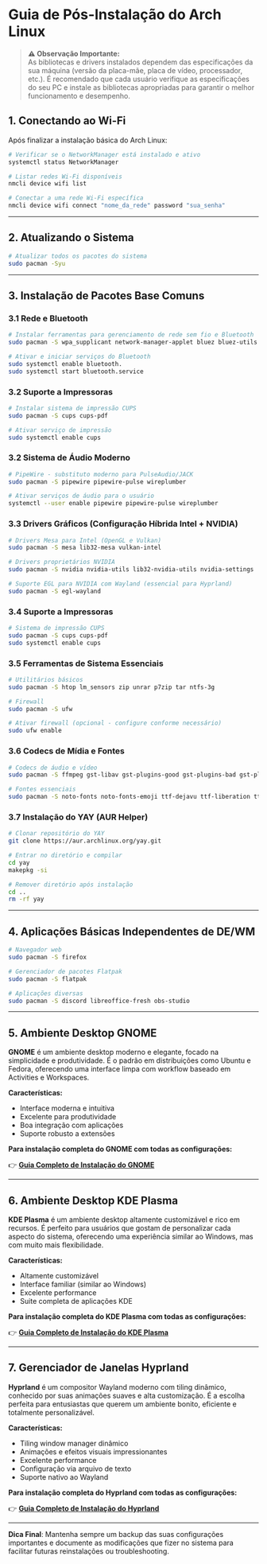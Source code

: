 # Guia de Pós-Instalação do Arch Linux

> **⚠️ Observação Importante:**  
> As bibliotecas e drivers instalados dependem das especificações da sua máquina (versão da placa-mãe, placa de vídeo, processador, etc.). É recomendado que cada usuário verifique as especificações do seu PC e instale as bibliotecas apropriadas para garantir o melhor funcionamento e desempenho.

## 1. Conectando ao Wi-Fi

Após finalizar a instalação básica do Arch Linux:

```bash
# Verificar se o NetworkManager está instalado e ativo
systemctl status NetworkManager

# Listar redes Wi-Fi disponíveis
nmcli device wifi list

# Conectar a uma rede Wi-Fi específica
nmcli device wifi connect "nome_da_rede" password "sua_senha"
```

---

## 2. Atualizando o Sistema

```bash
# Atualizar todos os pacotes do sistema
sudo pacman -Syu
```

---

## 3. Instalação de Pacotes Base Comuns

### 3.1 Rede e Bluetooth

```bash
# Instalar ferramentas para gerenciamento de rede sem fio e Bluetooth
sudo pacman -S wpa_supplicant network-manager-applet bluez bluez-utils

# Ativar e iniciar serviços do Bluetooth
sudo systemctl enable bluetooth.  
sudo systemctl start bluetooth.service
```

### 3.2 Suporte a Impressoras

```bash
# Instalar sistema de impressão CUPS
sudo pacman -S cups cups-pdf

# Ativar serviço de impressão
sudo systemctl enable cups
```

### 3.2 Sistema de Áudio Moderno
```bash
# PipeWire - substituto moderno para PulseAudio/JACK
sudo pacman -S pipewire pipewire-pulse wireplumber

# Ativar serviços de áudio para o usuário
systemctl --user enable pipewire pipewire-pulse wireplumber
```

### 3.3 Drivers Gráficos (Configuração Híbrida Intel + NVIDIA)
```bash
# Drivers Mesa para Intel (OpenGL e Vulkan)
sudo pacman -S mesa lib32-mesa vulkan-intel

# Drivers proprietários NVIDIA
sudo pacman -S nvidia nvidia-utils lib32-nvidia-utils nvidia-settings

# Suporte EGL para NVIDIA com Wayland (essencial para Hyprland)
sudo pacman -S egl-wayland
```

### 3.4 Suporte a Impressoras
```bash
# Sistema de impressão CUPS
sudo pacman -S cups cups-pdf
sudo systemctl enable cups
```

### 3.5 Ferramentas de Sistema Essenciais
```bash
# Utilitários básicos
sudo pacman -S htop lm_sensors zip unrar p7zip tar ntfs-3g

# Firewall
sudo pacman -S ufw

# Ativar firewall (opcional - configure conforme necessário)
sudo ufw enable
```

### 3.6 Codecs de Mídia e Fontes
```bash
# Codecs de áudio e vídeo
sudo pacman -S ffmpeg gst-libav gst-plugins-good gst-plugins-bad gst-plugins-ugly gst-plugins-base gstreamer

# Fontes essenciais
sudo pacman -S noto-fonts noto-fonts-emoji ttf-dejavu ttf-liberation ttf-font-awesome ttf-jetbrains-mono-nerd ttf-roboto
```

### 3.7 Instalação do YAY (AUR Helper)
```bash
# Clonar repositório do YAY
git clone https://aur.archlinux.org/yay.git

# Entrar no diretório e compilar
cd yay
makepkg -si

# Remover diretório após instalação
cd ..
rm -rf yay
```

---

## 4. Aplicações Básicas Independentes de DE/WM
```bash
# Navegador web
sudo pacman -S firefox

# Gerenciador de pacotes Flatpak
sudo pacman -S flatpak

# Aplicações diversas
sudo pacman -S discord libreoffice-fresh obs-studio
```

---

## 5. Ambiente Desktop GNOME

**GNOME** é um ambiente desktop moderno e elegante, focado na simplicidade e produtividade. É o padrão em distribuições como Ubuntu e Fedora, oferecendo uma interface limpa com workflow baseado em Activities e Workspaces.

**Características:**
- Interface moderna e intuitiva
- Excelente para produtividade
- Boa integração com aplicações
- Suporte robusto a extensões

**Para instalação completa do GNOME com todas as configurações:**

👉 **[Guia Completo de Instalação do GNOME](./GNOME_COMPLETE_SETUP.md)**

---

## 6. Ambiente Desktop KDE Plasma

**KDE Plasma** é um ambiente desktop altamente customizável e rico em recursos. É perfeito para usuários que gostam de personalizar cada aspecto do sistema, oferecendo uma experiência similar ao Windows, mas com muito mais flexibilidade.

**Características:**
- Altamente customizável
- Interface familiar (similar ao Windows)
- Excelente performance
- Suite completa de aplicações KDE

**Para instalação completa do KDE Plasma com todas as configurações:**

👉 **[Guia Completo de Instalação do KDE Plasma](./KDE_COMPLETE_SETUP.md)**

---

## 7. Gerenciador de Janelas Hyprland

**Hyprland** é um compositor Wayland moderno com tiling dinâmico, conhecido por suas animações suaves e alta customização. É a escolha perfeita para entusiastas que querem um ambiente bonito, eficiente e totalmente personalizável.

**Características:**
- Tiling window manager dinâmico
- Animações e efeitos visuais impressionantes
- Excelente performance
- Configuração via arquivo de texto
- Suporte nativo ao Wayland

**Para instalação completa do Hyprland com todas as configurações:**

👉 **[Guia Completo de Instalação do Hyprland](./HYPRLAND_COMPLETE_SETUP.md)**

---

**Dica Final**: Mantenha sempre um backup das suas configurações importantes e documente as modificações que fizer no sistema para facilitar futuras reinstalações ou troubleshooting.
